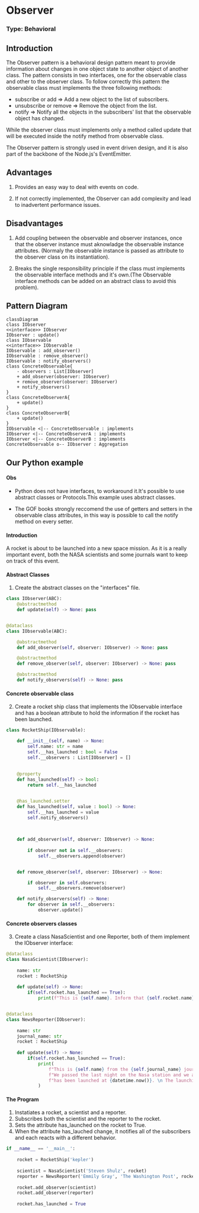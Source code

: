 # Observer

### Type: Behavioral

## Introduction

The Observer pattern is a behavioral design pattern meant to provide information about changes in one object state to another object of another class. The pattern consists in two interfaces, one for the observable class and other to the observer class. To follow correctly this pattern the observable class must implements the three following methods:

* subscribe or add => Add a new object to the list of subscribers.
* unsubscribe or remove => Remove the object from the list.
* notify => Notify all the objects in the subscribers' list that the observable object has changed.

While the observer class must implements only a method called update that will be executed inside the notify method from observable class.

The Observer pattern is strongly used in event driven design, and it is also part of the backbone of the Node.js's EventEmitter.


## Advantages

1. Provides an easy way to deal with events on code.

2. If not correctly implemented, the Observer can add complexity and lead to inadvertent performance issues.

## Disadvantages

1. Add coupling between the observable and observer instances, once that the observer instance must aknowladge the observable instance attributes. (Normaly the observable instance is passed as attribute to the observer class on its instantiation).

2. Breaks the single responsibility principle if the class must implements the observable interface methods and it's own.(The Observable interface methods can be added on an abstract class to avoid this problem).

## Pattern Diagram
```mermaid
classDiagram
class IObserver
<<interface>> IObserver
IObserver : update()
class IObservable
<<interface>> IObservable
IObservable : add_observer()
IObservable : remove_observer()
IObservable : notify_observers()
class ConcreteObservable{
    - observers : List[IObserver] 
    + add_observer(observer: IObserver)
    + remove_observer(observer: IObserver)
    + notify_observers()
}
class ConcreteObserverA{
    + update()
}
class ConcreteObserverB{
    + update()
}
IObservable <|-- ConcreteObservable : implements
IObserver <|-- ConcreteObserverA : implements
IObserver <|-- ConcreteObserverB : implements
ConcreteObservable o-- IObserver : Aggregation 
```

## Our Python example

#### Obs

* Python does not have interfaces, to workaround it.It's possible to use abstract classes or Protocols.This example uses abstract classes. 

* The GOF books strongly reccomend the use of getters and setters in the observable class attributes, in this way is possible to call the notify method on every setter.


#### Introduction

A rocket is about to be launched into a new space mission. As it is a really important event, both the NASA scientists and some journals want to keep on track of this event.


#### Abstract Classes

1. Create the abstract classes on the "interfaces" file. 

```py
class IObserver(ABC):
    @abstractmethod
    def update(self) -> None: pass


@dataclass
class IObservable(ABC):

    @abstractmethod
    def add_observer(self, observer: IObserver) -> None: pass

    @abstractmethod
    def remove_observer(self, observer: IObserver) -> None: pass

    @abstractmethod
    def notify_observers(self) -> None: pass

```

#### Concrete observable class

2. Create a rocket ship class that implements the IObservable interface and has a boolean attribute to hold the information if the rocket has been launched.

```py
class RocketShip(IObservable):

    def __init__(self, name) -> None:
        self.name: str = name
        self.__has_launched : bool = False
        self.__observers : List[IObserver] = []
    
    
    @property
    def has_launched(self) -> bool:
        return self.__has_launched


    @has_launched.setter
    def has_launched(self, value : bool) -> None:
        self.__has_launched = value
        self.notify_observers()
        
        

    def add_observer(self, observer: IObserver) -> None:
        
        if observer not in self.__observers:
            self.__observers.append(observer)


    def remove_observer(self, observer: IObserver) -> None:

        if observer in self.observers:
            self.__observers.remove(observer)

    def notify_observers(self) -> None:
        for observer in self.__observers:
            observer.update()

```



#### Concrete observers classes

3. Create a class NasaScientist and one Reporter, both of them implement the IObserver interface:

```py
@dataclass
class NasaScientist(IObserver):
    
    name: str
    rocket : RocketShip
    
    def update(self) -> None:
        if(self.rocket.has_launched == True):
            print(f"This is {self.name}. Inform that {self.rocket.name} has been launched.")


@dataclass
class NewsReporter(IObserver):
    
    name: str
    journal_name: str
    rocket : RocketShip
    
    def update(self) -> None:
        if(self.rocket.has_launched == True):
            print(
                f"This is {self.name} from the {self.journal_name} journal.", 
                f"We passed the last night on the Nasa station and we are finally able that the {self.rocket.name} rocketship",
                f"has been launched at {datetime.now()}. \n The launching was a success!."
            )

```

#### The Program

1. Instatiates a rocket, a scientist and a reporter.
2. Subscribes both the scientist and the reporter to the rocket.
3. Sets the attribute has_launched on the rocket to True.
4. When the attribute has_lauched change, it notifies all of the subscribers and each reacts with a different behavior.

```py
if __name__ == '__main__':
    
    rocket = RocketShip('kepler')
    
    scientist = NasaScientist('Steven Shulz', rocket)
    reporter = NewsReporter('Emmily Gray', 'The Washington Post', rocket)
    
    rocket.add_observer(scientist)
    rocket.add_observer(reporter)
    
    rocket.has_launched = True

```
